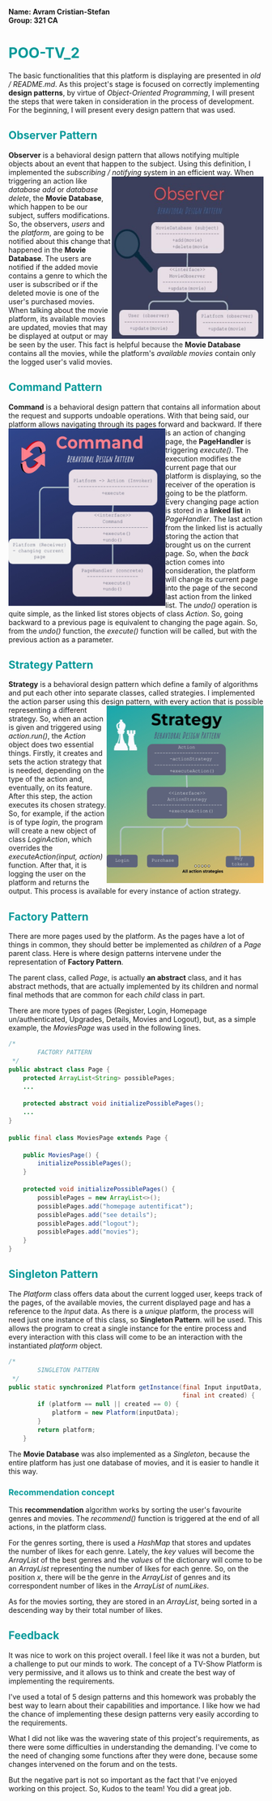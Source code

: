 **Name: Avram Cristian-Stefan**\
**Group: 321 CA**

# <span style="color:#009999">POO-TV_2</span>

The basic functionalities that this platform is displaying
are presented in *old / README.md*. As this project's stage
is focused on correctly implementing **design patterns**, by virtue
of *Object-Oriented Programming*, I will present the steps that
were taken in consideration in the process of development. For
the beginning, I will present every design pattern that was
used.

## <span style="color:#009999">Observer Pattern</span>
**Observer** is a behavioral design pattern that allows notifying
multiple objects about an event that happen to the subject.
Using this definition, I implemented the *subscribing / notifying* system in an
efficient way. <img src=Observer.png align ="right" alt="Observer" width="300" height="320">
When triggering an action like *database add* or *database delete*, the
**Movie Database**, which happen to be our subject, suffers modifications.
So, the observers, *users* and the *platform*, are going to be notified
about this change that happened in the **Movie Database**. The users are notified
if the added movie contains a genre to which the user is subscribed or if
the deleted movie is one of the user's purchased movies. When talking about
the movie platform, its available movies are updated, movies that may be
displayed at output or may be seen by the user. This fact is helpful because
the **Movie Database** contains all the movies, while the platform's *available
movies* contain only the logged user's valid movies.

## <span style="color:#009999">Command Pattern</span>
**Command** is a behavioral design pattern that contains all information about
the request and supports undoable operations. With that being said, our platform
allows navigating through its pages forward and backward.
<img src=Command.png align ="left" alt="Observer" width="310" height="350">
If there is an action of changing page, the **PageHandler** is triggering *execute()*.
The execution modifies the current page that our platform is displaying, so the
receiver of the operation is going to be the platform. Every changing page action
is stored in a **linked list** in *PageHandler*. The last action from the linked list
is actually storing the action that brought us on the current page.
So, when the *back* action comes into consideration, the platform will change its 
current page into the page of the second last action from the linked list.
The *undo()* operation is quite simple, as the linked list stores objects of class
*Action*. So, going backward to a previous page is equivalent to changing the page again.
So, from the *undo()* function, the *execute()* function will be called, but with the
previous action as a parameter.

## <span style="color:#009999">Strategy Pattern</span>
**Strategy** is a behavioral design pattern which define a family of algorithms and put each
other into separate classes, called strategies. I implemented the action parser using this design
<img src=Strategy.png align ="right" alt="Observer" width="310" height="350">
pattern, with every action that is possible representing a different strategy.
So, when an action is given and triggered using *action.run()*, the *Action* object does two
essential things. Firstly, it creates and sets the action strategy that is needed, depending
on the type of the action and, eventually, on its feature. After this step, the action executes
its chosen strategy. So, for example, if the action is of type *login*, the program will create
a new object of class *LoginAction*, which overrides the *executeAction(input, action)* function.
After that, it is logging the user on the platform and returns the output. This process is
available for every instance of action strategy.

## <span style="color:#009999">Factory Pattern</span>
There are more pages used by the platform. As the pages have a lot of things in common, they
should better be implemented as *children* of a *Page* parent class. Here is where design
patterns intervene under the representation of **Factory Pattern**.

The parent class, called *Page*, is actually **an abstract** class, and it has abstract
methods, that are actually implemented by its children and normal final methods that are
common for each *child* class in part.

There are more types of pages (Register, Login, Homepage un/authenticated, Upgrades, Details,
Movies and Logout), but, as a simple example, the *MoviesPage* was used in the following lines.

```java
/*
        FACTORY PATTERN
 */
public abstract class Page {
    protected ArrayList<String> possiblePages;
    ...

    protected abstract void initializePossiblePages();
    ...
}

public final class MoviesPage extends Page {

    public MoviesPage() {
        initializePossiblePages();
    }

    protected void initializePossiblePages() {
        possiblePages = new ArrayList<>();
        possiblePages.add("homepage autentificat");
        possiblePages.add("see details");
        possiblePages.add("logout");
        possiblePages.add("movies");
    }
}
```


## <span style="color:#009999">Singleton Pattern</span>
The *Platform* class offers data about the current logged user, keeps track of the pages,
of the available movies, the current displayed page and has a reference to the *Input* data.
As there is a *unique* platform, the process will need just one instance of this class, so
**Singleton Pattern**. will be used. This allows the program to creat a single instance for
the entire process and every interaction with this class will come to be an interaction
with the instantiated *platform* object.
```java
/*
        SINGLETON PATTERN
 */
public static synchronized Platform getInstance(final Input inputData,
                                                final int created) {
        if (platform == null || created == 0) {
            platform = new Platform(inputData);
        }
        return platform;
    }
```
The **Movie Database** was also implemented as a *Singleton*, because the entire platform
has just one database of movies, and it is easier to handle it this way.

### <span style="color:#009999">Recommendation concept</span>
This **recommendation** algorithm works by sorting the user's favourite genres and movies. The 
*recommend()* function is triggered at the end of all actions, in the platform class.

For the genres sorting, there is used a *HashMap* that stores and updates the number of likes
for each genre. Lately, the *key* values will become the *ArrayList* of the best genres and the
*values* of the dictionary will come to be an *ArrayList* representing the number of likes
for each genre. So, on the position *x*, there will be the genre in the *ArrayList* of genres
and its correspondent number of likes in the *ArrayList* of *numLikes*.

As for the movies sorting, they are stored in an *ArrayList*, being sorted in a descending
way by their total number of likes.

## <span style="color:#009999">Feedback</span>
It was nice to work on this project overall. I feel like it was not a burden, but a challenge to
put our minds to work. The concept of a TV-Show Platform is very permissive, and it allows us
to think and create the best way of implementing the requirements.

I've used a total of 5 design patterns and this homework was probably the best way to learn
about their capabilities and importance. I like how we had the chance of implementing
these design patterns very easily according to the requirements.

What I did not like was the wavering state of this project's requirements, as there were
some difficulties in understanding the demanding. I've come to the need of changing some
functions after they were done, because some changes intervened on the forum and on the tests.

But the negative part is not so important as the fact that I've enjoyed working on this project.
So, Kudos to the team! You did a great job.

